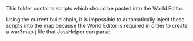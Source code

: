 This folder contains scripts which should be pasted into the World Editor.


Using the current build chain, it is impossible to automatically inject these scripts into the map because
the World Editor is required in order to create a war3map.j file that JassHelper can parse.
